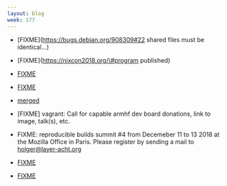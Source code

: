 ```yaml
---
layout: blog
week: 177
---
```


* [FIXME](https://bugs.debian.org/908309#22 shared files must be identical...)

* [FIXME](https://nixcon2018.org/\#program published)

* [FIXME](https://github.com/systemd/systemd/issues/10045)

* [FIXME](https://bugs.debian.org/875700#19)

* [merged](https://github.com/sphinx-doc/sphinx/pull/5388#issuecomment-418788254)

* [FIXME] vagrant: Call for capable armhf dev board donations, link to image, talk(s), etc.

* FIXME: reproducible builds summit #4 from Decemeber 11 to 13 2018 at the Mozilla Office in Paris. Please register by sending a mail to holger@layer-acht.org

* [FIXME](https://salsa.debian.org/qa/distro-tracker/merge_requests/50)

* [FIXME](https://github.com/scala/scala-dev/issues/405)
